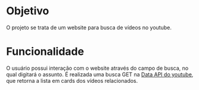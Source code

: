 # Objetivo
O projeto se trata de um website para busca de vídeos no youtube. 
<br>
# Funcionalidade
O usuário possui interação com o website através do campo de busca, no qual digitará o assunto. É realizada uma busca GET na <a href="https://developers.google.com/youtube/v3" target="_blank">Data API do youtube</a>, que retorna a lista em cards dos vídeos relacionados.

